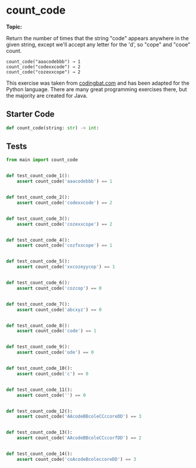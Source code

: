 # count_code
**Topic:** 



Return the number of times that the string "code" appears anywhere in the given string, except we'll accept any letter for the 'd', so "cope" and "cooe" count.

```
count_code("aaacodebbb") → 1
count_code("codexxcode") → 2
count_code("cozexxcope") → 2
```

This exercise was taken from [codingbat.com](https://codingbat.com/prob/p123614) and has been adapted for the Python language. There are many great programming exercises there, but the majority are created for Java.

## Starter Code
```python
def count_code(string: str) -> int:
```

## Tests
```python
from main import count_code


def test_count_code_1():
    assert count_code('aaacodebbb') == 1


def test_count_code_2():
    assert count_code('codexxcode') == 2


def test_count_code_3():
    assert count_code('cozexxcope') == 2


def test_count_code_4():
    assert count_code('cozfxxcope') == 1


def test_count_code_5():
    assert count_code('xxcozeyycop') == 1


def test_count_code_6():
    assert count_code('cozcop') == 0


def test_count_code_7():
    assert count_code('abcxyz') == 0


def test_count_code_8():
    assert count_code('code') == 1


def test_count_code_9():
    assert count_code('ode') == 0


def test_count_code_10():
    assert count_code('c') == 0


def test_count_code_11():
    assert count_code('') == 0


def test_count_code_12():
    assert count_code('AAcodeBBcoleCCccoreDD') == 3


def test_count_code_13():
    assert count_code('AAcodeBBcoleCCccorfDD') == 2


def test_count_code_14():
    assert count_code('coAcodeBcoleccoreDD') == 3
```
